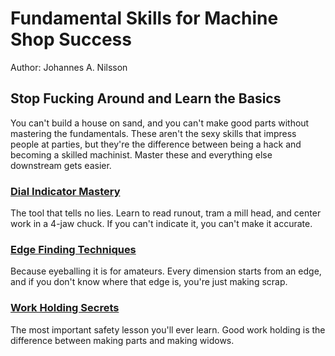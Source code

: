 # Fundamental Skills for Machine Shop Success

Author: Johannes A. Nilsson

## Stop Fucking Around and Learn the Basics

You can't build a house on sand, and you can't make good parts without
mastering the fundamentals. These aren't the sexy skills that impress
people at parties, but they're the difference between being a hack and
becoming a skilled machinist. Master these and everything else downstream
gets easier.

### [Dial Indicator Mastery](./dial_indicator_mastery.md)

The tool that tells no lies. Learn to read runout, tram a mill head, and
center work in a 4-jaw chuck. If you can't indicate it, you can't make it
accurate.

### [Edge Finding Techniques](./edge_finding_techniques.md)

Because eyeballing it is for amateurs. Every dimension starts from an
edge, and if you don't know where that edge is, you're just making scrap.

### [Work Holding Secrets](./work_holding_secrets.md)

The most important safety lesson you'll ever learn. Good work holding is
the difference between making parts and making widows.
